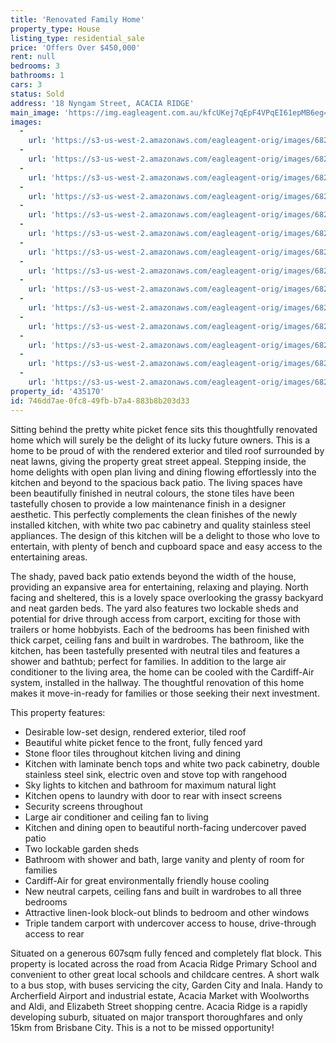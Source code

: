 ```yaml
---
title: 'Renovated Family Home'
property_type: House
listing_type: residential_sale
price: 'Offers Over $450,000'
rent: null
bedrooms: 3
bathrooms: 1
cars: 3
status: Sold
address: '18 Nyngam Street, ACACIA RIDGE'
main_image: 'https://img.eagleagent.com.au/kfcUKej7qEpF4VPqEI61epMB6eg=/1280x854/smart/https://s3-us-west-2.amazonaws.com/eagleagent-orig/images/6821274/126030334-image-M.jpg'
images:
  -
    url: 'https://s3-us-west-2.amazonaws.com/eagleagent-orig/images/6821287/126030334-image-N.jpg'
  -
    url: 'https://s3-us-west-2.amazonaws.com/eagleagent-orig/images/6821286/126030334-image-L.jpg'
  -
    url: 'https://s3-us-west-2.amazonaws.com/eagleagent-orig/images/6821285/126030334-image-K.jpg'
  -
    url: 'https://s3-us-west-2.amazonaws.com/eagleagent-orig/images/6821284/126030334-image-J.jpg'
  -
    url: 'https://s3-us-west-2.amazonaws.com/eagleagent-orig/images/6821283/126030334-image-I.jpg'
  -
    url: 'https://s3-us-west-2.amazonaws.com/eagleagent-orig/images/6821282/126030334-image-H.jpg'
  -
    url: 'https://s3-us-west-2.amazonaws.com/eagleagent-orig/images/6821281/126030334-image-G.jpg'
  -
    url: 'https://s3-us-west-2.amazonaws.com/eagleagent-orig/images/6821280/126030334-image-F.jpg'
  -
    url: 'https://s3-us-west-2.amazonaws.com/eagleagent-orig/images/6821279/126030334-image-E.jpg'
  -
    url: 'https://s3-us-west-2.amazonaws.com/eagleagent-orig/images/6821278/126030334-image-D.jpg'
  -
    url: 'https://s3-us-west-2.amazonaws.com/eagleagent-orig/images/6821277/126030334-image-C.jpg'
  -
    url: 'https://s3-us-west-2.amazonaws.com/eagleagent-orig/images/6821276/126030334-image-B.jpg'
  -
    url: 'https://s3-us-west-2.amazonaws.com/eagleagent-orig/images/6821275/126030334-image-A.jpg'
  -
    url: 'https://s3-us-west-2.amazonaws.com/eagleagent-orig/images/6821274/126030334-image-M.jpg'
property_id: '435170'
id: 746dd7ae-0fc8-49fb-b7a4-883b8b203d33
---
```

Sitting behind the pretty white picket fence sits this thoughtfully renovated home which will surely be the delight of its lucky future owners. This is a home to be proud of with the rendered exterior and tiled roof surrounded by neat lawns, giving the property great street appeal. Stepping inside, the home delights with open plan living and dining flowing effortlessly into the kitchen and beyond to the spacious back patio. The living spaces have been beautifully finished in neutral colours, the stone tiles have been tastefully chosen to provide a low maintenance finish in a designer aesthetic. This perfectly complements the clean finishes of the newly installed kitchen, with white two pac cabinetry and quality stainless steel appliances. The design of this kitchen will be a delight to those who love to entertain, with plenty of bench and cupboard space and easy access to the entertaining areas.

The shady, paved back patio extends beyond the width of the house, providing an expansive area for entertaining, relaxing and playing. North facing and sheltered, this is a lovely space overlooking the grassy backyard and neat garden beds. The yard also features two lockable sheds and potential for drive through access from carport, exciting for those with trailers or home hobbyists. Each of the bedrooms has been finished with thick carpet, ceiling fans and built in wardrobes. The bathroom, like the kitchen, has been tastefully presented with neutral tiles and features a shower and bathtub; perfect for families. In addition to the large air conditioner to the living area, the home can be cooled with the Cardiff-Air system, installed in the hallway. The thoughtful renovation of this home makes it move-in-ready for families or those seeking their next investment.

This property features:

*  Desirable low-set design, rendered exterior, tiled roof
*  Beautiful white picket fence to the front, fully fenced yard
*  Stone floor tiles throughout kitchen living and dining
*  Kitchen with laminate bench tops and white two pack cabinetry, double stainless steel sink, electric oven and stove top with rangehood
*  Sky lights to kitchen and bathroom for maximum natural light
*  Kitchen opens to laundry with door to rear with insect screens
*  Security screens throughout
*  Large air conditioner and ceiling fan to living
*  Kitchen and dining open to beautiful north-facing undercover paved patio
*  Two lockable garden sheds
*  Bathroom with shower and bath, large vanity and plenty of room for families
*  Cardiff-Air for great environmentally friendly house cooling
*  New neutral carpets, ceiling fans and built in wardrobes to all three bedrooms
*  Attractive linen-look block-out blinds to bedroom and other windows
*  Triple tandem carport with undercover access to house, drive-through access to rear

Situated on a generous 607sqm fully fenced and completely flat block. This property is located across the road from Acacia Ridge Primary School and convenient to other great local schools and childcare centres. A short walk to a bus stop, with buses servicing the city, Garden City and Inala. Handy to Archerfield Airport and industrial estate, Acacia Market with Woolworths and Aldi, and Elizabeth Street shopping centre. Acacia Ridge is a rapidly developing suburb, situated on major transport thoroughfares and only 15km from Brisbane City. This is a not to be missed opportunity!